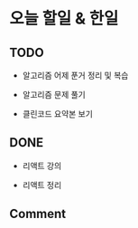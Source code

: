 # 오늘 할일 & 한일

## TODO

- 알고리즘 어제 푼거 정리 및 복습

- 알고리즘 문제 풀기

- 클린코드 요약본 보기

## DONE

- 리액트 강의

- 리액트 정리

## Comment
